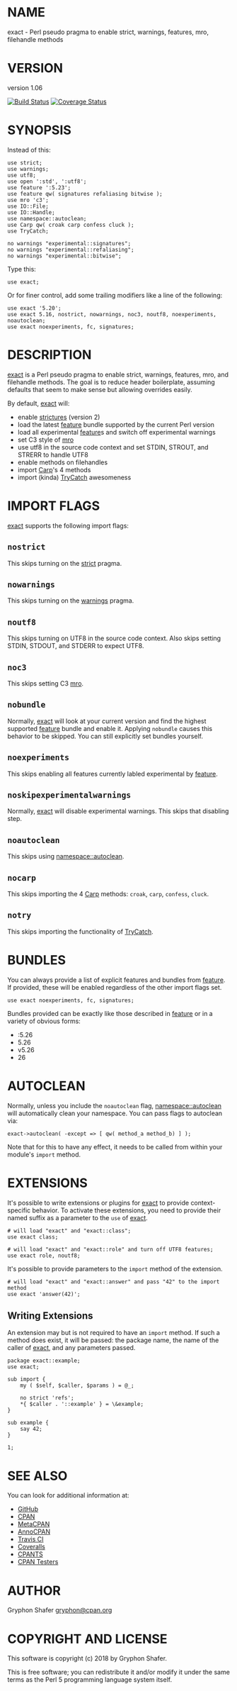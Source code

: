 # NAME

exact - Perl pseudo pragma to enable strict, warnings, features, mro, filehandle methods

# VERSION

version 1.06

[![Build Status](https://travis-ci.org/gryphonshafer/exact.svg)](https://travis-ci.org/gryphonshafer/exact)
[![Coverage Status](https://coveralls.io/repos/gryphonshafer/exact/badge.png)](https://coveralls.io/r/gryphonshafer/exact)

# SYNOPSIS

Instead of this:

    use strict;
    use warnings;
    use utf8;
    use open ':std', ':utf8';
    use feature ':5.23';
    use feature qw( signatures refaliasing bitwise );
    use mro 'c3';
    use IO::File;
    use IO::Handle;
    use namespace::autoclean;
    use Carp qw( croak carp confess cluck );
    use TryCatch;

    no warnings "experimental::signatures";
    no warnings "experimental::refaliasing";
    no warnings "experimental::bitwise";

Type this:

    use exact;

Or for finer control, add some trailing modifiers like a line of the following:

    use exact '5.20';
    use exact 5.16, nostrict, nowarnings, noc3, noutf8, noexperiments, noautoclean;
    use exact noexperiments, fc, signatures;

# DESCRIPTION

[exact](https://metacpan.org/pod/exact) is a Perl pseudo pragma to enable strict, warnings, features, mro,
and filehandle methods. The goal is to reduce header boilerplate, assuming
defaults that seem to make sense but allowing overrides easily.

By default, [exact](https://metacpan.org/pod/exact) will:

- enable [strictures](https://metacpan.org/pod/strictures) (version 2)
- load the latest [feature](https://metacpan.org/pod/feature) bundle supported by the current Perl version
- load all experimental [feature](https://metacpan.org/pod/feature)s and switch off experimental warnings
- set C3 style of [mro](https://metacpan.org/pod/mro)
- use utf8 in the source code context and set STDIN, STROUT, and STRERR to handle UTF8
- enable methods on filehandles
- import [Carp](https://metacpan.org/pod/Carp)'s 4 methods
- import (kinda) [TryCatch](https://metacpan.org/pod/TryCatch) awesomeness

# IMPORT FLAGS

[exact](https://metacpan.org/pod/exact) supports the following import flags:

## `nostrict`

This skips turning on the [strict](https://metacpan.org/pod/strict) pragma.

## `nowarnings`

This skips turning on the [warnings](https://metacpan.org/pod/warnings) pragma.

## `noutf8`

This skips turning on UTF8 in the source code context. Also skips setting
STDIN, STDOUT, and STDERR to expect UTF8.

## `noc3`

This skips setting C3 [mro](https://metacpan.org/pod/mro).

## `nobundle`

Normally, [exact](https://metacpan.org/pod/exact) will look at your current version and find the highest
supported [feature](https://metacpan.org/pod/feature) bundle and enable it. Applying `nobundle` causes this
behavior to be skipped. You can still explicitly set bundles yourself.

## `noexperiments`

This skips enabling all features currently labled experimental by [feature](https://metacpan.org/pod/feature).

## `noskipexperimentalwarnings`

Normally, [exact](https://metacpan.org/pod/exact) will disable experimental warnings. This skips that
disabling step.

## `noautoclean`

This skips using [namespace::autoclean](https://metacpan.org/pod/namespace::autoclean).

## `nocarp`

This skips importing the 4 [Carp](https://metacpan.org/pod/Carp) methods: `croak`, `carp`, `confess`,
`cluck`.

## `notry`

This skips importing the functionality of [TryCatch](https://metacpan.org/pod/TryCatch).

# BUNDLES

You can always provide a list of explicit features and bundles from [feature](https://metacpan.org/pod/feature).
If provided, these will be enabled regardless of the other import flags set.

    use exact noexperiments, fc, signatures;

Bundles provided can be exactly like those described in [feature](https://metacpan.org/pod/feature) or in a
variety of obvious forms:

- :5.26
- 5.26
- v5.26
- 26

# AUTOCLEAN

Normally, unless you include the `noautoclean` flag, [namespace::autoclean](https://metacpan.org/pod/namespace::autoclean)
will automatically clean your namespace. You can pass flags to autoclean via:

    exact->autoclean( -except => [ qw( method_a method_b) ] );

Note that for this to have any effect, it needs to be called from within your
module's `import` method.

# EXTENSIONS

It's possible to write extensions or plugins for [exact](https://metacpan.org/pod/exact) to provide
context-specific behavior. To activate these extensions, you need to provide
their named suffix as a parameter to the `use` of [exact](https://metacpan.org/pod/exact).

    # will load "exact" and "exact::class";
    use exact class;

    # will load "exact" and "exact::role" and turn off UTF8 features;
    use exact role, noutf8;

It's possible to provide parameters to the `import` method of the extension.

    # will load "exact" and "exact::answer" and pass "42" to the import method
    use exact 'answer(42)';

## Writing Extensions

An extension may but is not required to have an `import` method. If such a
method does exist, it will be passed: the package name, the name of the caller
of [exact](https://metacpan.org/pod/exact), and any parameters passed.

    package exact::example;
    use exact;

    sub import {
        my ( $self, $caller, $params ) = @_;

        no strict 'refs';
        *{ $caller . '::example' } = \&example;
    }

    sub example {
        say 42;
    }

    1;

# SEE ALSO

You can look for additional information at:

- [GitHub](https://github.com/gryphonshafer/exact)
- [CPAN](http://search.cpan.org/dist/exact)
- [MetaCPAN](https://metacpan.org/pod/exact)
- [AnnoCPAN](http://annocpan.org/dist/exact)
- [Travis CI](https://travis-ci.org/gryphonshafer/exact)
- [Coveralls](https://coveralls.io/r/gryphonshafer/exact)
- [CPANTS](http://cpants.cpanauthors.org/dist/exact)
- [CPAN Testers](http://www.cpantesters.org/distro/T/exact.html)

# AUTHOR

Gryphon Shafer <gryphon@cpan.org>

# COPYRIGHT AND LICENSE

This software is copyright (c) 2018 by Gryphon Shafer.

This is free software; you can redistribute it and/or modify it under
the same terms as the Perl 5 programming language system itself.
